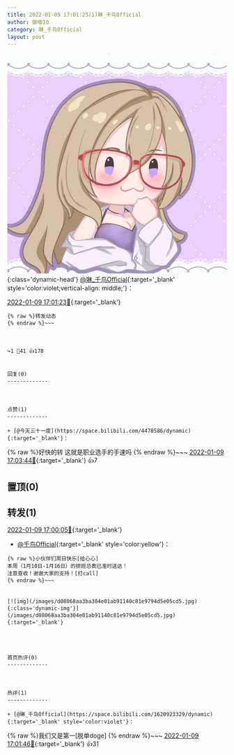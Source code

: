 ```yaml
---
title: 2022-01-09 17:01:23(1)琳_千鸟Official
author: 御坂IO
category: 琳_千鸟Official
layout: post
---
```


![img](/images/c0a88f85ebd0d056f37b114e0748e69556c8b488.jpg){:class='dynamic-head'}
[@琳_千鸟Official](https://space.bilibili.com/1620923329/dynamic){:target='_blank' style='color:violet;vertical-align: middle;'}：

[2022-01-09 17:01:23🔗](https://t.bilibili.com/613667001721820757){:target='_blank'}

~~~
{% raw %}转发动态
{% endraw %}~~~



↪️1 💬41 👍178


回复(0)
-------------



点赞(1)
-------------

+ [@今天三十一度](https://space.bilibili.com/4478586/dynamic){:target='_blank'}：
~~~
{% raw %}好快的转 这就是职业选手的手速吗
{% endraw %}~~~
[2022-01-09 17:03:44🔗](https://t.bilibili.com/613667001721820757#reply97979466304){:target='_blank'} 👍7


置顶(0)
-------------



转发(1)
-------------

[2022-01-09 17:00:05🔗](https://t.bilibili.com/613666666716464907){:target='_blank'}
+ [@千鸟Official](https://space.bilibili.com/553771121/dynamic){:target='_blank' style='color:yellow'}：
~~~
{% raw %}小伙伴们周日快乐[给心心]
本周（1月10日-1月16日）的排班总表已准时送达！
注意查收！谢谢大家的支持！[打call]
{% endraw %}~~~


[![img](/images/d08068aa3ba304e01ab91140c81e9794d5e05cd5.jpg){:class='dynamic-img'}](/images/d08068aa3ba304e01ab91140c81e9794d5e05cd5.jpg){:target='_blank'}




首页热评(0)
-------------



热评(1)
-------------

+ [@琳_千鸟Official](https://space.bilibili.com/1620923329/dynamic){:target='_blank' style='color:violet'}：
~~~
{% raw %}我们又是第一[脱单doge]
{% endraw %}~~~
[2022-01-09 17:01:46🔗](https://t.bilibili.com/613667001721820757#reply97979309312){:target='_blank'} 👍31


